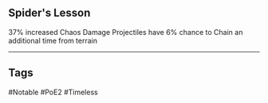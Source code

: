 ## Spider's Lesson
37% increased Chaos Damage
Projectiles have 6% chance to Chain an additional time from terrain

---
## Tags
#Notable
#PoE2
#Timeless
